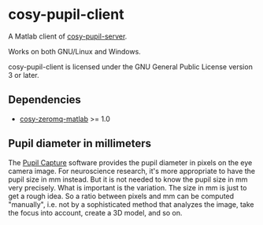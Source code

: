 cosy-pupil-client
=================

A Matlab client of [cosy-pupil-server](https://github.com/UCL-CATL/cosy-pupil-server).

Works on both GNU/Linux and Windows.

cosy-pupil-client is licensed under the GNU General Public License version 3 or later.

Dependencies
------------

- [cosy-zeromq-matlab](https://github.com/UCL-CATL/cosy-zeromq-matlab) >= 1.0

Pupil diameter in millimeters
-----------------------------

The [Pupil Capture](https://github.com/pupil-labs/pupil) software provides the
pupil diameter in pixels on the eye camera image. For neuroscience research,
it's more appropriate to have the pupil size in mm instead. But it is not
needed to know the pupil size in mm very precisely. What is important is the
variation. The size in mm is just to get a rough idea. So a ratio between
pixels and mm can be computed "manually", i.e. not by a sophisticated method
that analyzes the image, take the focus into account, create a 3D model, and so
on.
